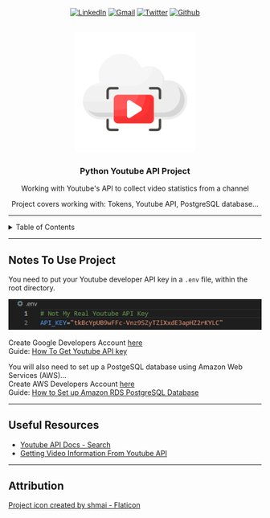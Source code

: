 <!-- Readme for https://github.com/SciWilro/Python_Youtube_API -->
<a name="readme-top"></a>

<div align="center">
    
[![LinkedIn][linkedin-shield]][linkedin-url]
[![Gmail][gmail-shield]][gmail-url]
[![Twitter][twitter-shield]][twitter-url]
[![Github][github-shield]][github-url]
</div>

<br/>

<div align="center">
    <a href="https://github.com/sciwilro/Python_Youtube_API">
        <img src="images/logo.png" alt="Logo" width="240" height="240">
    </a>

<h3 align="center">Python Youtube API Project</h3>

<p align="center">Working with Youtube's API to collect video statistics from a channel</p>

<p align="center">Project covers working with: Tokens, Youtube API, PostgreSQL database...</p>

</div>

---

<!-- TABLE OF CONTENTS -->
<details>
    <summary>Table of Contents</summary>
    <ul>
        <li><a href="#notes-to-use-project">Getting Started</a></li>
        <li><a href="#useful-resources">Useful Resources</a></li>
        <li><a href="#attribution">Attribution</a></li>
    </ul>
</details>

---

## Notes To Use Project

You need to put your Youtube developer API key in a `.env` file, within the root directory.

![This is not a working API key - Get your own one](images/screenshot_01-fake_api_key.PNG)

Create Google Developers Account [here](youtube-api-create)  
Guide: [How To Get Youtube API key](youtube-api-guide)  

You will also need to set up a PostgeSQL database using Amazon Web Services (AWS)...  
Create AWS Developers Account [here](aws-create)  
Guide: [How to Set up Amazon RDS PostgreSQL Database](aws-guide)  

---

## Useful Resources


<div>
    <ul>
        <li><a href="https://developers.google.com/youtube/v3/docs/search">Youtube API Docs - Search</a></li>
        <li><a href="https://jingwen-z.github.io/how-to-get-a-youtube-video-information-with-youtube-data-api-by-python/">Getting Video Information From Youtube API</a></li>
    </ul>
    
</div>

---

## Attribution

<a href="https://www.flaticon.com/free-icon/streaming_5182983" title="api icon on Flaticon.com">Project icon created by shmai - Flaticon</a>





<!-- MARKDOWN LINKS & IMAGES -->
<!-- https://www.markdownguide.org/basic-syntax/#reference-style-links -->

<!-- Badges: https://dev.to/envoy_/150-badges-for-github-pnk -->
[linkedin-shield]: https://img.shields.io/badge/LinkedIn-0077B5?style=for-the-badge&logo=linkedin&logoColor=white
[linkedin-url]: https://linkedin.com/in/sciwilro
[github-shield]: https://img.shields.io/badge/GitHub-100000?style=for-the-badge&logo=github&logoColor=white
[github-url]: https://github.com/SciWilro
[gmail-shield]: https://img.shields.io/badge/Gmail-D14836?style=for-the-badge&logo=gmail&logoColor=white
[gmail-url]: mailto:mr.wilro@gmail.com
[twitter-shield]: https://img.shields.io/badge/Twitter-1DA1F2?style=for-the-badge&logo=twitter&logoColor=white
[twitter-url]: https://twitter.com/The_Wilro

<!-- Links -->
[youtube-api-create]: https://developers.google.com/
[youtube-api-guide]: https://www.slickremix.com/docs/get-api-key-for-youtube/
[aws-create]: https://aws.amazon.com/premiumsupport/knowledge-center/create-and-activate-aws-account/
[aws-guide]: https://adamtheautomator.com/rds-postgres/
